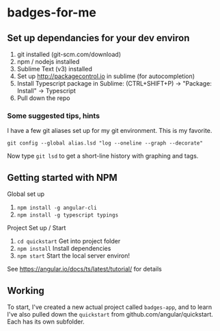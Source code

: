 # badges-for-me

## Set up dependancies for your dev environ

1. git installed (git-scm.com/download)
1. npm / nodejs installed
1. Sublime Text (v3) installed
1. Set up http://packagecontrol.io in sublime (for autocompletion)
1. Install Typescript package in Sublime: (CTRL+SHIFT+P) -> "Package: Install" -> Typescript
1. Pull down the repo

### Some suggested tips, hints

I have a few git aliases set up for my git environment. This is my favorite.

  `git config --global alias.lsd "log --oneline --graph --decorate"`

  Now type `git lsd` to get a short-line history with graphing and tags.


## Getting started with NPM

Global set up
1. `npm install -g angular-cli`
1. `npm install -g typescript typings`


Project Set up / Start
1. `cd quickstart`	Get into project folder
1. `npm install`   Install dependencies
1. `npm start`   Start the local server environ!

See https://angular.io/docs/ts/latest/tutorial/ for details

## Working

To start, I've created a new actual project called `badges-app`, 
and to learn I've also pulled down the `quickstart` from github.com/angular/quickstart.  Each has its own subfolder.

